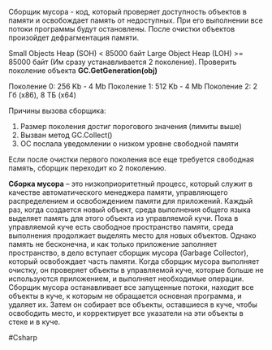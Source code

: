 Сборщик мусора - код, который проверяет доступность объектов в памяти и освобождает память от недоступных.  При его выполнении все потоки программы будут остановлены. После очистки объектов произойдет дефрагментация памяти.

Small Objects Heap (SOH) < 85000 байт
Large Object Heap (LOH) >= 85000 байт (Им сразу устанавливается 2 поколение). Проверить поколение объекта **GC.GetGeneration(obj)**

Поколение 0: 256 Kb - 4 Mb
Поколение 1: 512 Kb - 4 Mb
Поколение 2: 2 Гб (x86), 8 TБ (x64)

Причины вызова сборщика:
1) Размер поколения достиг порогового значения (лимиты выше)
2) Вызван метод GC.Collect()
3) ОС послала уведомлении о низком уровне свободной памяти

Если после очистки первого поколения все еще требуется свободная память, сборщик переходит ко 2 поколению.

**Сборка мусора** – это низкоприоритетный процесс, который служит в качестве автоматического менеджера памяти, управляющего распределением и освобождением памяти для приложений. Каждый раз, когда создается новый объект, среда выполнения общего языка выделяет память для этого объекта из управляемой кучи. Пока в управляемой куче есть свободное пространство памяти, среда выполнения продолжает выделять место для новых объектов. Однако память не бесконечна, и как только приложение заполняет пространство, в дело вступает сборщик мусора (Garbage Collector), который освобождает часть памяти. Когда сборщик мусора выполняет очистку, он проверяет объекты в управляемой куче, которые больше не используются приложением, и выполняет необходимые операции. Сборщик мусора останавливает все запущенные потоки, находит все объекты в куче, к которым не обращается основная программа, и удаляет их. Затем он собирает все объекты, оставшиеся в куче, чтобы освободить место, и корректирует все указатели на эти объекты в стеке и в куче.

#Csharp 